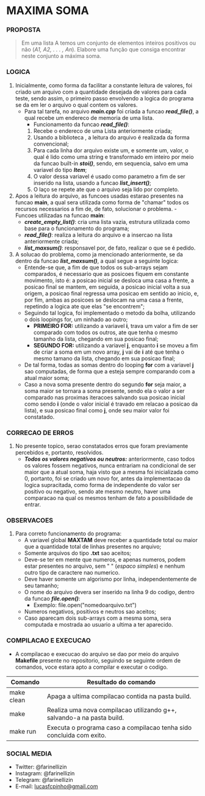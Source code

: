# **MAXIMA SOMA**
### **PROPOSTA**
> Em uma lista A temos um conjunto de elementos inteiros
positivos ou não (_A1, A2, . . . , An_). Elabore uma função que consiga encontrar
neste conjunto a máxima soma.
### **LOGICA**
1. Inicialmente, como forma da facilitar a constante leitura de valores, foi criado um arquivo com a quantidade desejada de valores para cada teste, sendo assim,
o primeiro passo envolvendo a logica do programa se da em ler o arquivo o qual contem os valores.
   - Para tal tarefa, no arquivo **_main.cpp_** foi criada a funcao **_read_file()_**, a qual recebe um endereco de memoria de uma lista.
      - Funcionamento da funcao **_read_file()_**:
      1. Recebe o endereco de uma Lista anteriormente criada;
      2. Usando a biblioteca **<fstream>**, a leitura do arquivo é realizada da forma convencional;
      3. Para cada linha dor arquivo existe um, e somente um, valor, o qual é lido como uma string e transformado em inteiro por meio da funcao
  built-in **_stoi()_**, sendo, em sequencia, salvo em uma variavel do tipo **_Item_**;
      4. O valor dessa variavel é usado como parametro a fim de ser inserido na lista, usando a funcao **_list_insert()_**;
      5. O laço se repete ate que o arquivo seja lido por completo.
  2. Apos a leitura do arquivo, as funcoes usadas estarao presentes na funcao **main**, a qual sera utilizada como forma de "chamar" todos os recursos
necessarios a fim de, de fato, solucionar o problema.
    - Funcoes utilizadas na funcao **main**: 
       - **_create_empty_list()_**: cria uma lista vazia, estrutura utilizada como base para o funcionamento do programa;
       - **_read_file()_**: realiza a leitura do arquivo e a insercao na lista anteriormente criada;
       - **_list_maxsum()_**: responsavel por, de fato, realizar o que se é pedido.
  3. A solucao do problema, como ja mencionado anteriormente, se da dentro da funcao **_list_maxsum()_**, a qual segue a seguinte logica:
     - Entende-se que, a fim de que todos os sub-arrays sejam comparados, é necessario que as posicoes fiquem em constante movimento, isto é: a posicao inicial
  se desloca uma casa a frente, a posicao final se mantem, em seguida, a posicao inicial volta a sua origem, a posicao final regressa uma posicao em sentido ao inicio,
  e, por fim, ambas as posicoes se deslocam na uma casa a frente, repetindo a logica ate que elas "se encontrem";
     - Seguindo tal logica, foi implementado o metodo da bolha, utilizando o dois loopings for, um ninhado ao outro;
        - **PRIMEIRO FOR:** utilizando a variavel **i**, trava um valor a fim de ser comparado com todos os outros, ate que tenha o mesmo tamanho da lista, chegando em sua posicao final;
        - **SEGUNDO FOR:** utilizando a variavel **j**, enquanto **i** se moveu a fim de criar a soma em um novo array, **j** vai de **i** até que tenha o mesmo tamano da lista, chegando em sua posicao final;
     - De tal forma, todas as somas dentro do looping **for** com a variavel **j** sao computadas, de forma que a esteja sempre comparando com a atual maior soma;
     - Caso a nova soma presente dentro do segundo **for** seja maior, a soma maior se tornara a soma presente, sendo ela o valor a ser comparado nas proximas iteracoes
     salvando sua posicao inicial como sendo **i** (onde o valor inicial é travado em relacao a posicao da lista), e sua posicao final como **j**, onde seu maior valor foi constatado.
### **CORRECAO DE ERROS**
1. No presente topico, serao constatados erros que foram previamente percebidos e, portanto, resolvidos.
    - **_Todos os valores negativos ou neutros:_** anteriormente, caso todos os valores fossem negativos, nunca entrariam na condicional de ser maior que a atual soma,
  haja visto que a mesma foi inicializada como 0, portanto, foi se criado um novo for, antes da implementacao da logica supracitada, como forma de independente do
  valor ser positivo ou negativo, sendo ate mesmo neutro, haver uma comparacao na qual os mesmos tenham de fato a possibilidade de entrar.


### **OBSERVACOES**
1. Para correto funcionamento do programa:
   - A variavel global **MAXTAM** deve receber a quantidade total ou maior que a quantidade total de linhas presentes no arquivo;
   - Somente arquivos do tipo **.txt** sao aceitos;
   - Deve-se ter em mente que numeros, e apenas numeros, podem estar presentes no arquivo, sem " " (_espaco simples_) e nenhum outro tipo de caractere nao numerico.
   - Deve haver somente um algorismo por linha, independentemente de seu tamanho;  
   - O nome do arquivo devera ser inserido na linha 9 do codigo, dentro da funcao **_file.open()_**:
      - Exemplo: file.open("nomedoarquivo.txt")
   - Numeros negativos, positivos e neutros sao aceitos;
   - Caso aparecam dois sub-arrays com a mesma soma, sera computada e mostrada ao usuario a ultima a ter aparecido.

  ### **COMPILACAO E EXECUCAO**
- A compilacao e execucao do arquivo se dao por meio do arquivo **Makefile** presente no repositorio, seguindo se seguinte ordem
de comandos, voce estara apto a compilar e executar o codigo.
  
| Comando | Resultado do comando |
| --- | --- |
| make clean | Apaga a ultima compilacao contida na pasta build. |
| make | Realiza uma nova compilacao utilizando g++, salvando-a na pasta build. |
| make run | Executa o programa caso a compilacao tenha sido concluida com exito. |
  
  ### SOCIAL MEDIA
- Twitter: @farinellizin
- Instagram: @farinellizin
- Telegram: @farinellizin
- E-mail: lucasfcpinho@gmail.com